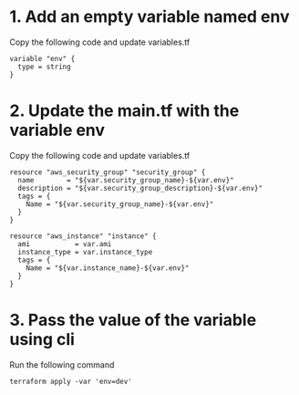 # 1. Add an empty variable named env

Copy the following code and update variables.tf
```
variable "env" {
  type = string
}
```

# 2. Update the main.tf with the variable env

Copy the following code and update variables.tf
```
resource "aws_security_group" "security_group" {
  name        = "${var.security_group_name}-${var.env}"
  description = "${var.security_group_description}-${var.env}"
  tags = {
    Name = "${var.security_group_name}-${var.env}"
  }
}

resource "aws_instance" "instance" {
  ami           = var.ami
  instance_type = var.instance_type
  tags = {
    Name = "${var.instance_name}-${var.env}"
  }
}
```
# 3. Pass the value of the variable using cli
Run the following command
```
terraform apply -var 'env=dev'
```